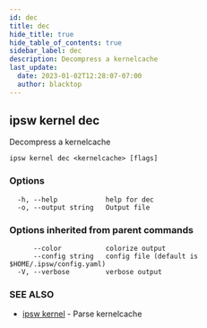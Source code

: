 ```yaml
---
id: dec
title: dec
hide_title: true
hide_table_of_contents: true
sidebar_label: dec
description: Decompress a kernelcache
last_update:
  date: 2023-01-02T12:28:07-07:00
  author: blacktop
---
```

## ipsw kernel dec

Decompress a kernelcache

```
ipsw kernel dec <kernelcache> [flags]
```

### Options

```
  -h, --help            help for dec
  -o, --output string   Output file
```

### Options inherited from parent commands

```
      --color           colorize output
      --config string   config file (default is $HOME/.ipsw/config.yaml)
  -V, --verbose         verbose output
```

### SEE ALSO

* [ipsw kernel](/docs/cli/ipsw/kernel)	 - Parse kernelcache

